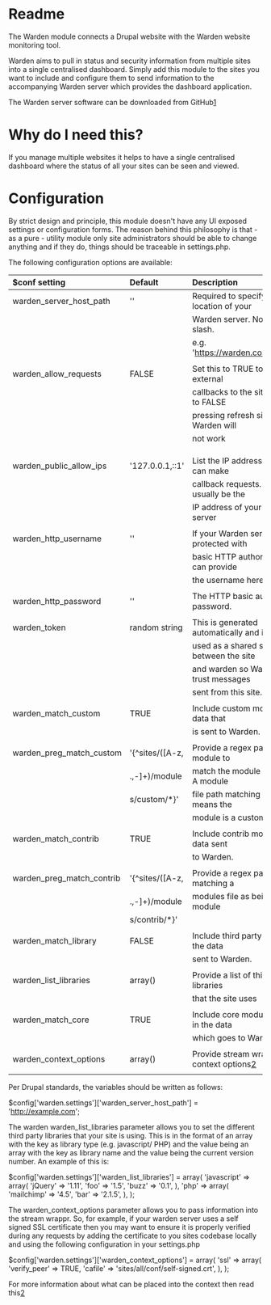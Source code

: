 Readme
================================================================================
The Warden module connects a Drupal website with the Warden website monitoring
tool.

Warden aims to pull in status and security information from multiple sites into
a single centralised dashboard. Simply add this module to the sites you want to
include and configure them to send information to the accompanying Warden server
which provides the dashboard application.

The Warden server software can be downloaded from GitHub[1]

Why do I need this?
================================================================================
If you manage multiple websites it helps to have a single centralised dashboard
where the status of all your sites can be seen and viewed.

Configuration
================================================================================
By strict design and principle, this module doesn't have any UI exposed settings
or configuration forms. The reason behind this philosophy is that - as a pure -
utility module only site administrators should be able to change anything and if
they do, things should be traceable in settings.php.

The following configuration options are available:

|      $conf setting       | Default          |               Description                 |
|:-------------------------|:-----------------|:------------------------------------------|
| warden_server_host_path  | ''               | Required to specify the location of your  |
|                          |                  | Warden server. No trailing slash.         |
|                          |                  | e.g. 'https://warden.company.com'         |
|                          |                  |                                           |
| warden_allow_requests    | FALSE            | Set this to TRUE to allow external        |
|                          |                  | callbacks to the site. When set to FALSE  |
|                          |                  | pressing refresh site data in Warden will |
|                          |                  | not work                                  |
|                          |                  |                                           |
|                          |                  |                                           |
|                          |                  |                                           |
| warden_public_allow_ips  | '127.0.0.1,::1'  | List the IP addresses which can make      |
|                          |                  | callback requests. This is usually be the |
|                          |                  | IP address of your Warden server          |
|                          |                  |                                           |
| warden_http_username     | ''               | If your Warden server is protected with   |
|                          |                  | basic HTTP authorization, you can provide |
|                          |                  | the username here                         |
|                          |                  |                                           |
| warden_http_password     | ''               | The HTTP basic authorization password.    |
|                          |                  |                                           |
| warden_token             | random string    | This is generated automatically and is    |
|                          |                  | used as a shared secret between the site  |
|                          |                  | and warden so Warden can trust messages   |
|                          |                  | sent from this site.                      |
|                          |                  |                                           |
| warden_match_custom      | TRUE             | Include custom modules in the data that   |
|                          |                  | is sent to Warden.                        |
|                          |                  |                                           |
| warden_preg_match_custom | '{^sites\/([A-z, | Provide a regex pattern for the module to |
|                          | \.,\-]+)\/module | match the module filename to. A module    |
|                          | s\/custom\/*}'   | file path matching this regex means the   |
|                          |                  | module is a custom module.                |
|                          |                  |                                           |
| warden_match_contrib     | TRUE             | Include contrib modules in the data sent  |
|                          |                  | to Warden.                                |
|                          |                  |                                           |
| warden_preg_match_contrib| '{^sites\/([A-z, | Provide a regex pattern for matching a    |
|                          | \.,\-]+)\/module | modules file as being a contrib module    |
|                          | s\/contrib\/*}'  |                                           |
|                          |                  |                                           |
| warden_match_library     | FALSE            | Include third party libraries in the data |
|                          |                  | sent to Warden.                           |
|                          |                  |                                           |
| warden_list_libraries    | array()          | Provide a list of third party libraries   |
|                          |                  | that the site uses                        |
|                          |                  |                                           |
| warden_match_core        | TRUE             | Include core module versions in the data  |
|                          |                  | which goes to Warden                      |
|                          |                  |                                           |
| warden_context_options   | array()          | Provide stream wrapper context options[2] |
|                          |                  |                                           |

Per Drupal standards, the variables should be written as follows:

$config['warden.settings']['warden_server_host_path'] = 'http://example.com';

The warden warden_list_libraries parameter allows you to set the different third party 
libraries that your site is using. This is in the format of an array with the key
as library type (e.g. javascript/ PHP) and the value being an array with the key
as library name and the value being the current version number. An example of this is:

$config['warden.settings']['warden_list_libraries'] = array(
  'javascript' => array(
    'jQuery' => '1.11',
    'foo' => '1.5',
    'buzz' => '0.1',
  ),
  'php' => array(
    'mailchimp' => '4.5',
    'bar' => '2.1.5',
  ),
);

The warden_context_options parameter allows you to pass information into the stream wrappr.
So, for example, if your warden server uses a self signed SSL certificate then you may
want to ensure it is properly verified during any requests by adding the certificate to
you sites codebase locally and using the following configuration in your settings.php

$config['warden.settings']['warden_context_options'] = array(
  'ssl' => array(
    'verify_peer'   => TRUE,
    'cafile'        => 'sites/all/conf/self-signed.crt',
  ),
);

For more information about what can be placed into the context then read this[2]

[1]:  https://github.com/teamdeeson/warden
[2]:  http://phpsecurity.readthedocs.org/en/latest/Transport-Layer-Security-(HTTPS-SSL-and-TLS).html
